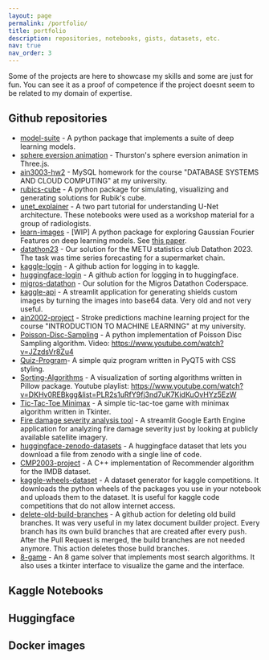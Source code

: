 ```yaml
---
layout: page
permalink: /portfolio/
title: portfolio
description: repositories, notebooks, gists, datasets, etc.
nav: true
nav_order: 3
---
```



Some of the projects are here to showcase my skills and some are just for fun. You can see it as a proof of competence if the project doesnt seem to be related to my domain of expertise.


## Github repositories

- [model-suite](https://github.com/model-suite/model-suite) - A python package that implements a suite of deep learning models.
- [sphere eversion animation](https://github.com/osbm/sphere-eversion-animation) - Thurston's sphere eversion animation in Three.js.
- [ain3003-hw2](https://github.com/osbm/ain3003-hw2) - MySQL homework for the course "DATABASE SYSTEMS AND CLOUD COMPUTING" at my university.
- [rubics-cube](https://github.com/osbm/rubics-cube) - A python package for simulating, visualizing and generating solutions for Rubik's cube.
- [unet_explainer](https://github.com/osbm/unet_explainer) - A two part tutorial for understanding U-Net architecture. These notebooks were used as a workshop material for a group of radiologists.
- [learn-images](https://github.com/osbm/learn-images) - [WIP] A python package for exploring Gaussian Fourier Features on deep learning models. See [this paper](https://arxiv.org/abs/2006.10739).
- [datathon23](https://github.com/osbm/datathon23) - Our solution for the METU statistics club Datathon 2023. The task was time series forecasting for a supermarket chain.
- [kaggle-login](https://github.com/osbm/kaggle-login) - A github action for logging in to kaggle.
- [huggingface-login](https://github.com/osbm/huggingface-login) - A github action for logging in to huggingface.
- [migros-datathon](https://github.com/osbm/migros-datathon) - Our solution for the Migros Datathon Coderspace.
- [kaggle-api](https://github.com/osbm/custom_logo_shield) - A streamlit application for generating shields custom images by turning the images into base64 data. Very old and not very useful.
- [ain2002-project](https://github.com/ain2002-project/ain2002-project) - Stroke predictions machine learning project for the course "INTRODUCTION TO MACHINE LEARNING" at my university.
- [Poisson-Disc-Sampling](https://github.com/bitrogen/Poisson-Disc-Sampling) - A python implementation of Poisson Disc Sampling algorithm. Video: https://www.youtube.com/watch?v=JZzdsVr8Zu4
- [Quiz-Program](https://github.com/bitrogen/Quiz-Program)- A simple quiz program written in PyQT5 with CSS styling.
- [Sorting-Algorithms](https://github.com/bitrogen/sorting-algorithms) - A visualization of sorting algorithms written in Pillow package. Youtube playlist: https://www.youtube.com/watch?v=DKHv0REBkgg&list=PLR2s1uRfY9fj3nd7uK7KidKuOvHYz5EzW
- [Tic-Tac-Toe Minimax](https://github.com/bitrogen/tic-tac-toe-minimax) - A simple tic-tac-toe game with minimax algorithm written in Tkinter.
- [Fire damage severity analysis tool](https://github.com/osbm/bauaai) - A streamlit Google Earth Engine application for analyzing fire damage severity just by looking at publicly available satellite imagery.
- [huggingface-zenodo-datasets](https://github.com/osbm/huggingface-zenodo-datasets) - A huggingface dataset that lets you download a file from zenodo with a single line of code.
- [CMP2003-project](https://github.com/osbm/cmp2003-project) - A C++ implementation of Recommender algorithm for the IMDB dataset.
- [kaggle-wheels-dataset](https://github.com/osbm/kaggle-wheels-dataset) - A dataset generator for kaggle competitions. It downloads  the python wheels of the packages you use in your notebook and uploads them to the dataset. It is useful for kaggle code competitions that do not allow internet access.
- [delete-old-build-branches](https://github.com/osbm/delete-old-build-branches) - A github action for deleting old build branches. It was very useful in my latex document builder project. Every branch has its own build branches that are created after every push. After the Pull Request is merged, the build branches are not needed anymore. This action deletes those build branches.
- [8-game](https://github.com/osbm/8-game) - An 8 game solver that implements most search algorithms. It also uses a tkinter interface to visualize the game and the interface.


## Kaggle Notebooks



## Huggingface


## Docker images

